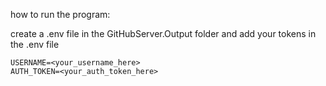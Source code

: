how to run the program:

create a .env file in the GitHubServer.Output folder and add your tokens in the .env file

```
USERNAME=<your_username_here>
AUTH_TOKEN=<your_auth_token_here>
```